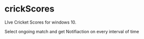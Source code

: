 # crickScores
LIve Cricket Scores for windows 10.

Select ongoing match and get Notifiaction on every interval of time
